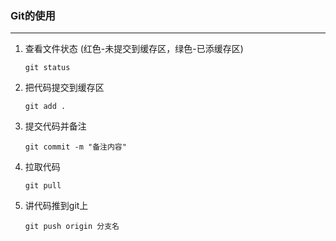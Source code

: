 ### Git的使用

***

1. 查看文件状态 (红色-未提交到缓存区，绿色-已添缓存区)

   ```git
   git status
   ```

2. 把代码提交到缓存区

   ```git
   git add .
   ```

3. 提交代码并备注

   ```git
   git commit -m "备注内容"
   ```

4. 拉取代码

   ```git
   git pull
   ```

5. 讲代码推到git上

   ```git
   git push origin 分支名
   ```

   